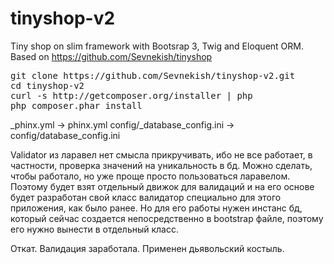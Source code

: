 # tinyshop-v2
Tiny shop on slim framework with Bootsrap 3, Twig and Eloquent ORM.
</br>Based on https://github.com/Sevnekish/tinyshop

<pre>
git clone https://github.com/Sevnekish/tinyshop-v2.git
cd tinyshop-v2
curl -s http://getcomposer.org/installer | php
php composer.phar install
</pre>

_phinx.yml                  -> phinx.yml
config/_database_config.ini -> config/database_config.ini 

Validator из ларавел нет смысла прикручивать, ибо не все работает, в частности, проверка значений на уникальность в бд. Можно сделать, чтобы работало, но уже проще просто пользоваться ларавелом. Поэтому будет взят отдельный движок для валидаций и на его основе будет разработан свой класс валидатор специально для этого приложения, как было ранее. Но для его работы нужен инстанс бд, который сейчас создается непосредственно в bootstrap файле, поэтому его нужно вынести в отдельный класс.

Откат. Валидация заработала. Применен дьявольский костыль.